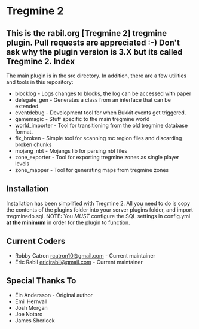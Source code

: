 Tregmine 2
========

This is the rabil.org [Tregmine 2] tregmine plugin. Pull requests are appreciated :-)
Don't ask why the plugin version is 3.X but its called Tregmine 2.
Index
-----

The main plugin is in the src directory. In addition, there are a few utilities
and tools in this repository:

 * blocklog - Logs changes to blocks, the log can be accessed with paper
 * delegate_gen - Generates a class from an interface that can be extended.
 * eventdebug - Development tool for when Bukkit events get triggered.
 * gamemagic - Stuff specific to the main tregmine world
 * world_importer - Tool for transitioning from the old tregmine database
 format.
 * fix_broken - Simple tool for scanning mc region files and discarding broken chunks
 * mojang_nbt - Mojangs lib for parsing nbt files
 * zone_exporter - Tool for exporting tregmine zones as single player levels
 * zone_mapper - Tool for generating maps from tregmine zones

Installation
-----------

Installation has been simplified with Tregmine 2.
All you need to do is copy the contents of the plugins folder into your server plugins folder, and import tregminedb.sql.
NOTE: You *MUST* configure the SQL settings in config.yml __at the minimum__ in order for the plugin to function.

Current Coders
-------
 * Robby Catron <rcatron10@gmail.com> - Current maintainer
 * Eric Rabil <ericjrabil@gmail.com> - Current maintainer
 
Special Thanks To
------------
 * Ein Andersson - Original author
 * Emil Hernvall
 * Josh Morgan
 * Joe Notaro
 * James Sherlock